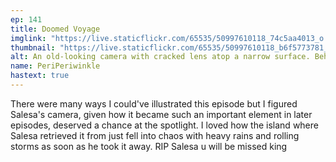 ```yaml
---
ep: 141
title: Doomed Voyage
imglink: "https://live.staticflickr.com/65535/50997610118_74c5aa4013_o.jpg"
thumbnail: "https://live.staticflickr.com/65535/50997610118_b6f5773781_q.jpg"
alt: An old-looking camera with cracked lens atop a narrow surface. Behind it are grey skies, dark storm couds and lighting bolts. The only clear element in the picture is the lens, which shines through and stands out against the much darker elements.
name: PeriPeriwinkle
hastext: true
---
```

There were many ways I could've illustrated this episode but I figured Salesa's camera, given how it became such an important element in later episodes, deserved a chance at the spotlight. I loved how the island where Salesa retrieved it from just fell into chaos with heavy rains and rolling storms as soon as he took it away. RIP Salesa u will be missed king